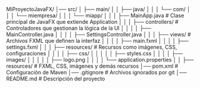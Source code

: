 MiProyectoJavaFX/
│── src/
│   ├── main/
│   │   ├── java/
│   │   │   └── com/
│   │   │       └── miempresa/
│   │   │           └── miapp/
│   │   │               ├── MainApp.java              # Clase principal de JavaFX que extiende Application
│   │   │               ├── controllers/              # Controladores que gestionan la lógica de la UI
│   │   │               │   ├── MainController.java
│   │   │               │   ├── SettingsController.java
│   │   │               ├── views/                    # Archivos FXML que definen la interfaz
│   │   │               │   ├── main.fxml
│   │   │               │   ├── settings.fxml
│   │   │               ├── resources/                # Recursos como imágenes, CSS, configuraciones
│   │   │               │   ├── css/
│   │   │               │   │   ├── styles.css
│   │   │               │   ├── images/
│   │   │               │   │   ├── logo.png
│   │   │               │   └── application.properties
│   │   ├── resources/                                   # FXML, CSS, imágenes y demás recursos
│── pom.xml                                              # Configuración de Maven
│── .gitignore                                           # Archivos ignorados por git
│── README.md                                            # Descripción del proyecto